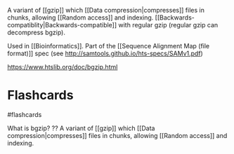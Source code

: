 A variant of [[gzip]] which [[Data compression|compresses]] files in chunks, allowing [[Random access]] and indexing. [[Backwards-compatiblity|Backwards-compatible]] with regular gzip (regular gzip can decompress bgzip).

Used in [[Bioinformatics]]. Part of the [[Sequence Alignment Map (file format)]] spec (see http://samtools.github.io/hts-specs/SAMv1.pdf)

https://www.htslib.org/doc/bgzip.html

# Flashcards
#flashcards 

What is bgzip?
??
A variant of [[gzip]] which [[Data compression|compresses]] files in chunks, allowing [[Random access]] and indexing.
<!--SR:!2022-04-07,39,250!2022-03-30,41,290-->

